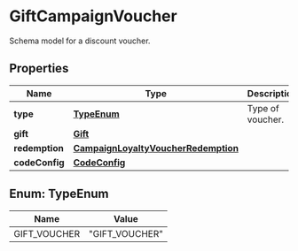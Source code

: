 

# GiftCampaignVoucher

Schema model for a discount voucher.

## Properties

| Name | Type | Description | Notes |
|------------ | ------------- | ------------- | -------------|
|**type** | [**TypeEnum**](#TypeEnum) | Type of voucher. |  |
|**gift** | [**Gift**](Gift.md) |  |  |
|**redemption** | [**CampaignLoyaltyVoucherRedemption**](CampaignLoyaltyVoucherRedemption.md) |  |  [optional] |
|**codeConfig** | [**CodeConfig**](CodeConfig.md) |  |  [optional] |



## Enum: TypeEnum

| Name | Value |
|---- | -----|
| GIFT_VOUCHER | &quot;GIFT_VOUCHER&quot; |



